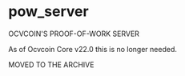 # pow_server
OCVCOIN'S PROOF-OF-WORK SERVER

As of Ocvcoin Core v22.0 this is no longer needed.

MOVED TO THE ARCHIVE
